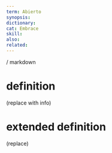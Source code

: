```yaml
---
term: Abierto
synopsis:
dictionary:
cat: Embrace
skill: 
also: 
related: 
---
```

/ 
  markdown
  # definition
  (replace with info)
  # extended definition
  (replace)
